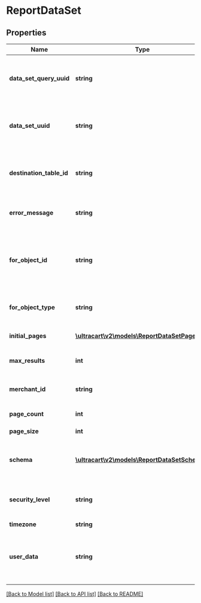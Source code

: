 # ReportDataSet

## Properties
Name | Type | Description | Notes
------------ | ------------- | ------------- | -------------
**data_set_query_uuid** | **string** | A unique identifier assigned to the data set query that is returned. | [optional] 
**data_set_uuid** | **string** | A unique identifier assigned to the data set that is returned. | [optional] 
**destination_table_id** | **string** | The BigQuery destination table id that contains the result. | [optional] 
**error_message** | **string** | Error message if the query failed. | [optional] 
**for_object_id** | **string** | An identifier that can be used to help match up the returned data set | [optional] 
**for_object_type** | **string** | The type of object this data set is for | [optional] 
**initial_pages** | [**\ultracart\v2\models\ReportDataSetPage[]**](ReportDataSetPage.md) | Initial pages returned in the dataset | [optional] 
**max_results** | **int** | The total number of results | [optional] 
**merchant_id** | **string** | Merchant that owns this data set | [optional] 
**page_count** | **int** | The size of the pages | [optional] 
**page_size** | **int** | The size of the pages | [optional] 
**schema** | [**\ultracart\v2\models\ReportDataSetSchema[]**](ReportDataSetSchema.md) | The schema associated with the data set. | [optional] 
**security_level** | **string** | Security level this dataset was read from. | [optional] 
**timezone** | **string** |  | [optional] 
**user_data** | **string** | Any other data that needs to be returned with the response to help the UI | [optional] 

[[Back to Model list]](../README.md#documentation-for-models) [[Back to API list]](../README.md#documentation-for-api-endpoints) [[Back to README]](../README.md)


